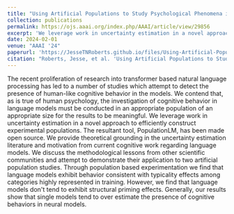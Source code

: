 ```yaml
---
title: "Using Artificial Populations to Study Psychological Phenomena in Neural Models"
collection: publications
permalink: https://ojs.aaai.org/index.php/AAAI/article/view/29856
excerpt: 'We leverage work in uncertainty estimation in a novel approach to efficiently construct experimental populations. The resultant tool, PopulationLM, has been made open source. We provide theoretical grounding in the uncertainty estimation literature and motivation from current cognitive work regarding language models.'
date: 2024-02-01
venue: "AAAI '24"
paperurl: 'https://JesseTNRoberts.github.io/files/Using-Artificial-Populations-to-Study-Psychological-Phenomena-in-Neural-Models.pdf'
citation: "Roberts, Jesse, et al. 'Using Artificial Populations to Study Psychological Phenomena in Neural Models.' Proceedings of the AAAI Conference on Artificial Intelligence. Vol. 38. No. 17. 2024."
---
```


The recent proliferation of research into transformer based natural language processing has led to a number of studies which attempt to detect the presence of human-like cognitive behavior in the models. We contend that, as is true of human psychology, the investigation of cognitive behavior in language models must be conducted in an appropriate population of an appropriate size for the results to be meaningful. We leverage work in uncertainty estimation in a novel approach to efficiently construct experimental populations. The resultant tool, PopulationLM, has been made open source. We provide theoretical grounding in the uncertainty estimation literature and motivation from current cognitive work regarding language models. We discuss the methodological lessons from other scientific communities and attempt to demonstrate their application to two artificial population studies. Through population based experimentation we find that language models exhibit behavior consistent with typicality effects among categories highly represented in training. However, we find that language models don't tend to exhibit structural priming effects. Generally, our results show that single models tend to over estimate the presence of cognitive behaviors in neural models.
